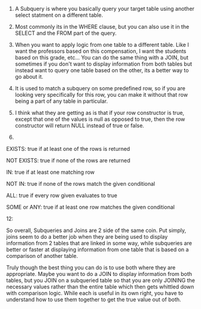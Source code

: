 1) A Subquery is where you basically query your target table using another select statment on a different table. 

2) Most commonly its in the WHERE clause, but you can also use it in the SELECT and the FROM part of the query.

3) When you want to apply logic from one table to a different table. Like I want the professors based on this compensation, I want the students based on this grade, etc... You can do the same thing with a JOIN, but sometimes if you don't want to display information from both tables but instead want to query one table based on the other, its a better way to go about it.

4) It is used to match a subquery on some predefined row, so if you are looking very specifically for this row, you can make it without that row being a part of any table in particular.

5) I think what they are getting as is that if your row constructor is true, except that one of the values is null as opposed to true, then the row constructor will return NULL instead of true or false.

6)

EXISTS: true if at least one of the rows is returned 

NOT EXISTS: true if none of the rows are returned

IN: true if at least one matching row

NOT IN: true if none of the rows match the given conditional

ALL: true if every row given evaluates to true

SOME or ANY: true if at least one row matches the given conditional

12:

So overall, Subqueries and Joins are 2 side of the same coin. Put simply, joins seem to do a better job when they are being used to display information from 2 tables that are linked in some way, while subqueries are better or faster at displaying information from one table that is based on a comparison of another table.

Truly though the best thing you can do is to use both where they are appropriate. Maybe you want to do a JOIN to display information from both tables, but you JOIN on a subqueried table so that you are only JOINING the necessary values rather than the entire table which then gets whittled down with comparison logic. While each is useful in its own right, you have to understand how to use them together to get the true value out of both.

